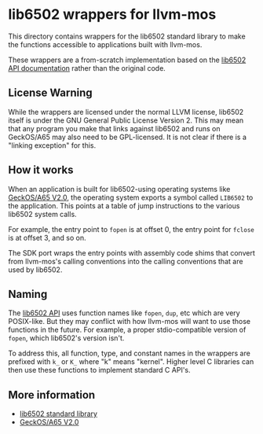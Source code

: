 
lib6502 wrappers for llvm-mos
=============================

This directory contains wrappers for the lib6502 standard library
to make the functions accessible to applications built with llvm-mos.

These wrappers are a from-scratch implementation based on the
[lib6502 API documentation](http://www.6502.org/users/andre/lib6502/lib6502.html) rather than the original code.

License Warning
---------------

While the wrappers are licensed under the normal LLVM license,
lib6502 itself is under the GNU General Public License Version 2.
This may mean that any program you make that links against
lib6502 and runs on GeckOS/A65 may also need to be GPL-licensed.
It is not clear if there is a "linking exception" for this.

How it works
------------

When an application is built for lib6502-using operating systems like
[GeckOS/A65 V2.0](http://www.6502.org/users/andre/osa/index.html),
the operating system exports a symbol called `LIB6502` to the
application.  This points at a table of jump instructions to the
various lib6502 system calls.

For example, the entry point to `fopen` is at offset 0, the entry point
for `fclose` is at offset 3, and so on.

The SDK port wraps the entry points with assembly code shims that
convert from llvm-mos's calling conventions into the calling
conventions that are used by lib6502.

Naming
------

The [lib6502 API](http://www.6502.org/users/andre/lib6502/lib6502.html)
uses function names like `fopen`, `dup`, etc which are very POSIX-like.
But they may conflict with how llvm-mos will want to use those
functions in the future.  For example, a proper stdio-compatible
version of `fopen`, which lib6502's version isn't.

To address this, all function, type, and constant names in the wrappers
are prefixed with `k_` or `K_` where "k" means "kernel".  Higher level C
libraries can then use these functions to implement standard C API's.

More information
----------------

* [lib6502 standard library](http://www.6502.org/users/andre/lib6502/lib6502.html)
* [GeckOS/A65 V2.0](http://www.6502.org/users/andre/osa/index.html)
